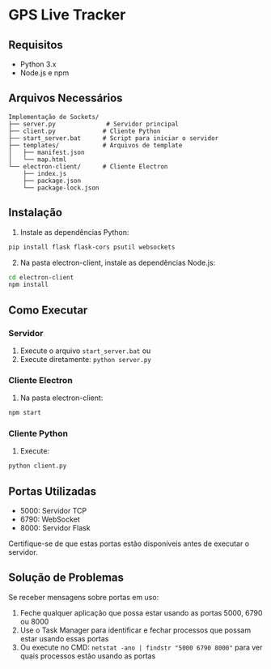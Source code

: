 # GPS Live Tracker

## Requisitos
- Python 3.x
- Node.js e npm

## Arquivos Necessários
```
Implementação de Sockets/
├── server.py              # Servidor principal
├── client.py             # Cliente Python
├── start_server.bat      # Script para iniciar o servidor
├── templates/            # Arquivos de template
│   ├── manifest.json
│   └── map.html
└── electron-client/      # Cliente Electron
    ├── index.js
    ├── package.json
    └── package-lock.json
```

## Instalação

1. Instale as dependências Python:
```bash
pip install flask flask-cors psutil websockets
```

2. Na pasta electron-client, instale as dependências Node.js:
```bash
cd electron-client
npm install
```

## Como Executar

### Servidor
1. Execute o arquivo `start_server.bat` ou
2. Execute diretamente: `python server.py`

### Cliente Electron
1. Na pasta electron-client:
```bash
npm start
```

### Cliente Python
1. Execute:
```bash
python client.py
```

## Portas Utilizadas
- 5000: Servidor TCP
- 6790: WebSocket
- 8000: Servidor Flask

Certifique-se de que estas portas estão disponíveis antes de executar o servidor.

## Solução de Problemas

Se receber mensagens sobre portas em uso:
1. Feche qualquer aplicação que possa estar usando as portas 5000, 6790 ou 8000
2. Use o Task Manager para identificar e fechar processos que possam estar usando essas portas
3. Ou execute no CMD: `netstat -ano | findstr "5000 6790 8000"` para ver quais processos estão usando as portas
